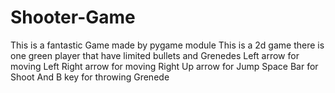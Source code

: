 # Shooter-Game
This is a fantastic Game made by pygame module
This is a 2d game
there is one green player that have limited bullets and Grenedes
Left arrow for moving Left
Right arrow for moving Right
Up arrow for Jump
Space Bar for Shoot
And B key for throwing Grenede
